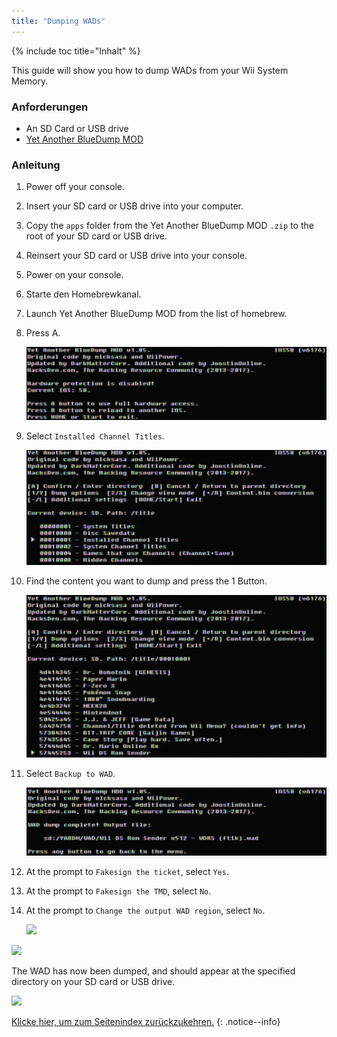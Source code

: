 ```yaml
---
title: "Dumping WADs"
---
```


{% include toc title="Inhalt" %}

This guide will show you how to dump WADs from your Wii System Memory.

### Anforderungen

+ An SD Card or USB drive
+ [Yet Another BlueDump MOD](https://oscwii.org/library/app/Yet-Another-BlueDump-Mod)

### Anleitung

1. Power off your console.
1. Insert your SD card or USB drive into your computer.
1. Copy the `apps` folder from the Yet Another BlueDump MOD `.zip` to the root of your SD card or USB drive.
1. Reinsert your SD card or USB drive into your console.
1. Power on your console.
1. Starte den Homebrewkanal.
1. Launch Yet Another BlueDump MOD from the list of homebrew.
1. Press A.

    ![](/images/homebrew/DumpWADS/1.png)

1. Select `Installed Channel Titles`.

    ![](/images/homebrew/DumpWADS/2.png)

1. Find the content you want to dump and press the 1 Button.

    ![](/images/homebrew/DumpWADS/3.png)

1. Select `Backup to WAD`.

    ![](/images/homebrew/DumpWADS/4.png)

1. At the prompt to `Fakesign the ticket`, select `Yes`.
1. At the prompt to `Fakesign the TMD`, select `No`.
1. At the prompt to `Change the output WAD region`, select `No`.

    ![](/images/homebrew/DumpWADS/5.png)

![](/images/homebrew/DumpWADS/6.png)

The WAD has now been dumped, and should appear at the specified directory on your SD card or USB drive.

![](/images/homebrew/DumpWADS/7.png)

[Klicke hier, um zum Seitenindex zurückzukehren.](site-navigation)
{: .notice--info}